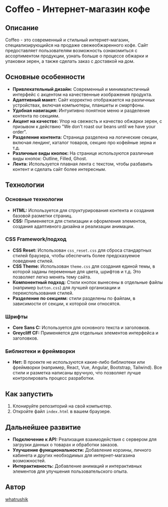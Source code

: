 # Coffeo - Интернет-магазин кофе

## Описание

Coffeo - это современный и стильный интернет-магазин, специализирующийся на продаже свежеобжаренного кофе. Сайт предоставляет пользователям возможность ознакомиться с ассортиментом продукции, узнать больше о процессе обжарки и упаковки зерен, а также сделать заказ с доставкой на дом.

## Основные особенности

- **Привлекательный дизайн:** Современный и минималистичный интерфейс с акцентом на качественные изображения продукта.
- **Адаптивный макет:** Сайт корректно отображается на различных устройствах, включая компьютеры, планшеты и смартфоны.
- **Удобная навигация:** Интуитивно понятное меню и разделение контента по секциям.
- **Акцент на качестве:** Упор на свежесть и качество обжарки зерен, с призывом к действию "We don't roast our beans until we have your order".
- **Разделение контента:** Страница разделена на логические секции, включая лендинг, каталог товаров, секцию про кофейные зерна и т.д.
- **Различные виды кнопок:** На странице используются различные виды кнопок: Outline, Filled, Ghost.
- **Лента:** Используется плавная лента с текстом, чтобы разбавить контент и сделать сайт более интересным.

## Технологии

### Основные технологии

- **HTML:** Используется для структурирования контента и создания базовой разметки страниц.
- **CSS:** Применяется для стилизации и оформления элементов, создания адаптивного дизайна и реализации анимации.

### CSS Framework/подход

- **CSS Reset:** Использован `css_reset.css` для сброса стандартных стилей браузера, чтобы обеспечить более предсказуемое поведение стилей.
- **CSS Theme:** Использован `theme.css` для создания единой темы, в которой заданы переменные для цвета, шрифтов и т.д. Это позволяет легко менять тему сайта.
- **Компонентный подход:** Стили кнопок вынесены в отдельные файлы (например `button.css`) для лучшей организации и переиспользования стилей.
- **Разделение по секциям:** стили разделены по файлам, в зависимости от секции, к которой они относятся.

### Шрифты

- **Core Sans C:** Используется для основного текста и заголовков.
- **Greycliff CF:** Применяется для отдельных элементов интерфейса и заголовков.

### Библиотеки и фреймворки

- **Нет:** В проекте не используются какие-либо библиотеки или фреймворки (например, React, Vue, Angular, Bootstrap, Tailwind). Все стили и разметка написаны вручную, что позволяет лучше контролировать процесс разработки.

## Как запустить

1.  Клонируйте репозиторий на свой компьютер.
2.  Откройте файл `index.html` в вашем браузере.

## Дальнейшее развитие

- **Подключение к API:** Реализация взаимодействия с сервером для загрузки данных о товарах и обработки заказов.
- **Улучшение функциональности:** Добавление корзины, личного кабинета и других необходимых для интернет-магазина возможностей.
- **Интерактивность:** Добавление анимаций и интерактивных элементов для улучшения пользовательского опыта.

## Автор

[whatrushik](https://github.com/topanim)
